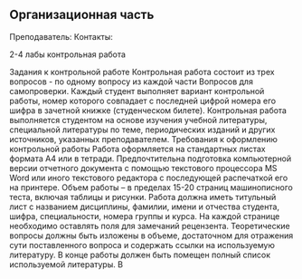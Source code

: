 ## Организационная часть
Преподаватель:
Контакты:

2-4 лабы
контрольная работа

Задания к контрольной работе 
Контрольная работа состоит из трех вопросов - по одному вопросу из каждой части Вопросов для самопроверки. Каждый студент выполняет вариант контрольной работы, номер которого совпадает с последней цифрой номера его шифра в зачетной книжке (студенческом билете). Контрольная работа выполняется студентом на основе изучения учебной литературы, специальной литературы по теме, периодических изданий и других источников, указанных преподавателем. Требования к оформлению контрольной работы Работа оформляется на стандартных листах формата А4 или в тетради. Предпочтительна подготовка компьютерной версии отчетного документа с помощью текстового процессора MS Word или иного текстового редактора с последующей распечаткой его на принтере. Объем работы – в пределах 15-20 страниц машинописного теста, включая таблицы и рисунки. Работа должна иметь титульный лист с названием дисциплины, фамилии, имени и отчества студента, шифра, специальности, номера группы и курса. На каждой странице необходимо оставлять поля для замечаний рецензента. Теоретические вопросы должны быть изложены в объеме, достаточном для отражения сути поставленного вопроса и содержать ссылки на используемую литературу. В конце работы должен быть помещен полный список используемой литературы. В
